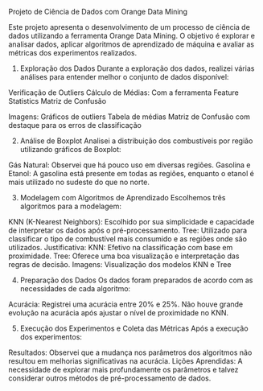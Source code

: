 Projeto de Ciência de Dados com Orange Data Mining

Este projeto apresenta o desenvolvimento de um processo de ciência de dados utilizando a ferramenta Orange Data Mining. O objetivo é explorar e analisar dados, aplicar algoritmos de aprendizado de máquina e avaliar as métricas dos experimentos realizados.

1. Exploração dos Dados
Durante a exploração dos dados, realizei várias análises para entender melhor o conjunto de dados disponível:

Verificação de Outliers
Cálculo de Médias: Com a ferramenta Feature Statistics
Matriz de Confusão

Imagens:
Gráficos de outliers
Tabela de médias
Matriz de Confusão com destaque para os erros de classificação

2. Análise de Boxplot
Analisei a distribuição dos combustíveis por região utilizando gráficos de Boxplot:

Gás Natural: Observei que há pouco uso em diversas regiões.
Gasolina e Etanol: A gasolina está presente em todas as regiões, enquanto o etanol é mais utilizado no sudeste do que no norte.


3. Modelagem com Algoritmos de Aprendizado
Escolhemos três algoritmos para a modelagem:

KNN (K-Nearest Neighbors): Escolhido por sua simplicidade e capacidade de interpretar os dados após o pré-processamento.
Tree: Utilizado para classificar o tipo de combustível mais consumido e as regiões onde são utilizados.
Justificativa:
KNN: Efetivo na classificação com base em proximidade.
Tree: Oferece uma boa visualização e interpretação das regras de decisão.
Imagens:
Visualização dos modelos KNN e Tree

4. Preparação dos Dados
Os dados foram preparados de acordo com as necessidades de cada algoritmo:

Acurácia: Registrei uma acurácia entre 20% e 25%. Não houve grande evolução na acurácia após ajustar o nível de proximidade no KNN.


5. Execução dos Experimentos e Coleta das Métricas
Após a execução dos experimentos:

Resultados: Observei que a mudança nos parâmetros dos algoritmos não resultou em melhorias significativas na acurácia.
Lições Aprendidas: A necessidade de explorar mais profundamente os parâmetros e talvez considerar outros métodos de pré-processamento de dados.




